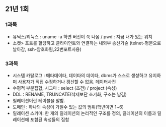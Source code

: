 ## 21년 1회

### 1과목

- 유닉스/리눅스 : uname -a 하면 버전이 쭉 나옴 / pwd : 지금 내가 있는 위치
- 소켓> 포트를 할당하고 클라이언트와 연결하는 내외부 송신기술 (telnet-평문으로날아감, ssh-암호화됨,22번포트사용)

### 3과목
- 시스템 카탈로그 : 메타데이타, 데이타의 데이타, dbms가 스스로 생성하고 유지하며 사용자가 직접 수정하거나 갱신할 수 없음. 데이터사전
- 수평적 부분집합, 시그마 : select (조건) / project (속성)
- DDL : RENAME, TRUNCATE(삭제보단 초기화, 구조는 남김) 
- 릴레이션이란 테이블을 말함.
- 도메인 : 하나의 속성이 가질수 있는 값의 범위(학년이면 1~6)
- 릴레이션 스키마: 한 개의 릴레이션의 논리적인 구조를 정의, 릴레이션의 이름과 릴레이션에 포함된 속성들의 집합
